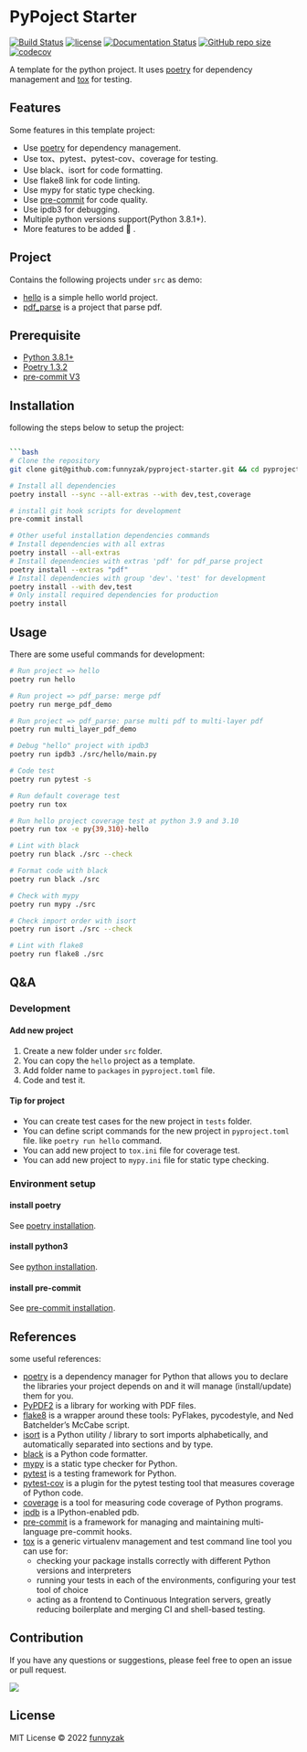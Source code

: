 # PyPoject Starter

[![Build Status][build-status-image]][build-status]
[![license][license-image]][repository-url]
[![Documentation Status][doc-image]][doc-url]
[![GitHub repo size][repo-size-image]][repository-url]
[![codecov][cov-image]][cov-url]

<!-- [![Release][rle-image]][rle-url] -->
<!-- [![Sourcegraph][sg-image]][sg-url] -->

A template for the python project. It uses [poetry](https://python-poetry.org/) for dependency management and [tox](https://github.com/tox-dev/tox) for testing.

[cov-image]: https://codecov.io/gh/funnyzak/pyproject-starter/branch/main/graph/badge.svg?token=K1AKZ65LY1
[cov-url]: https://codecov.io/gh/funnyzak/pyproject-starter
[doc-image]: https://readthedocs.org/projects/pyproject-starter/badge/?version=latest&style=flat
[doc-url]: https://pyproject-starter.readthedocs.io/en/latest/?badge=latest
[repo-size-image]: https://img.shields.io/github/repo-size/funnyzak/pyproject-starter?style=flat-square&logo=github&logoColor=white&label=size
[build-status-image]:  https://github.com/funnyzak/pyproject-starter/actions/workflows/ci.yml/badge.svg
[build-status]: https://github.com/funnyzak/pyproject-starter/actions
[license-image]: https://img.shields.io/github/license/funnyzak/pyproject-starter.svg?style=flat-square
[repository-url]: https://github.com/funnyzak/pyproject-starter
[sg-image]: https://img.shields.io/badge/view%20on-Sourcegraph-brightgreen.svg?style=flat-square
[sg-url]: https://sourcegraph.com/github.com/funnyzak/pyproject-starter
[rle-image]: https://img.shields.io/github/release-date/funnyzak/pyproject-starter.svg?style=flat-square&label=release
[rle-url]: https://github.com/funnyzak/pyproject-starter/releases/latest

## Features

Some features in this template project:

- Use [poetry](https://python-poetry.org/) for dependency management.
- Use tox、pytest、pytest-cov、coverage for testing.
- Use black、isort for code formatting.
- Use flake8 link for code linting.
- Use mypy for static type checking.
- Use [pre-commit](https://pre-commit.com/) for code quality.
- Use ipdb3 for debugging.
- Multiple python versions support(Python 3.8.1+).
- More features to be added 🚀 .

## Project

Contains the following projects under `src` as demo:

- [hello](https://github.com/funnyzak/pyproject-starter/tree/main/src/hello) is a simple hello world project.
- [pdf_parse](https://github.com/funnyzak/pyproject-starter/tree/main/src/pdf_parse) is a project that parse pdf.

## Prerequisite

- [Python 3.8.1+](https://www.python.org/)
- [Poetry 1.3.2](https://python-poetry.org/)
- [pre-commit V3](https://pre-commit.com/)

## Installation

following the steps below to setup the project:

```bash

```bash
# Clone the repository
git clone git@github.com:funnyzak/pyproject-starter.git && cd pyproject-starter

# Install all dependencies
poetry install --sync --all-extras --with dev,test,coverage

# install git hook scripts for development
pre-commit install

# Other useful installation dependencies commands
# Install dependencies with all extras
poetry install --all-extras
# Install dependencies with extras 'pdf' for pdf_parse project
poetry install --extras "pdf"
# Install dependencies with group 'dev'、'test' for development
poetry install --with dev,test
# Only install required dependencies for production
poetry install
```

## Usage

There are some useful commands for development:

```bash
# Run project => hello
poetry run hello

# Run project => pdf_parse: merge pdf
poetry run merge_pdf_demo

# Run project => pdf_parse: parse multi pdf to multi-layer pdf
poetry run multi_layer_pdf_demo

# Debug "hello" project with ipdb3
poetry run ipdb3 ./src/hello/main.py

# Code test
poetry run pytest -s

# Run default coverage test
poetry run tox

# Run hello project coverage test at python 3.9 and 3.10
poetry run tox -e py{39,310}-hello

# Lint with black
poetry run black ./src --check

# Format code with black
poetry run black ./src

# Check with mypy
poetry run mypy ./src

# Check import order with isort
poetry run isort ./src --check

# Lint with flake8
poetry run flake8 ./src
```

## Q&A

### Development

#### Add new project

1. Create a new folder under `src` folder.
2. You can copy the `hello` project as a template.
3. Add folder name to `packages` in `pyproject.toml` file.
4. Code and test it.

#### Tip for project

- You can create test cases for the new project in `tests` folder.
- You can define script commands for the new project in `pyproject.toml` file. like `poetry run hello` command.
- You can add new project to `tox.ini` file for coverage test.
- You can add new project to `mypy.ini` file for static type checking.

### Environment setup

#### install poetry

See [poetry installation](https://python-poetry.org/docs/#installation).

#### install python3

See [python installation](https://www.python.org/downloads/).

#### install pre-commit

See [pre-commit installation](https://pre-commit.com/#install).

## References

some useful references:

- [poetry](https://python-poetry.org/) is a dependency manager for Python that allows you to declare the libraries your project depends on and it will manage (install/update) them for you.
- [PyPDF2](https://pypdf2.readthedocs.io/en/latest/user/adding-pdf-annotations.html#free-text) is a library for working with PDF files.
- [flake8](https://flake8.pycqa.org/en/latest/) is a wrapper around these tools: PyFlakes, pycodestyle, and Ned Batchelder’s McCabe script.
- [isort](https://pycqa.github.io/isort/) is a Python utility / library to sort imports alphabetically, and automatically separated into sections and by type.
- [black](https://black.readthedocs.io/en/stable/) is a Python code formatter.
- [mypy](https://mypy.readthedocs.io/en/stable/config_file.html#per-module-and-global-options) is a static type checker for Python.
- [pytest](https://docs.pytest.org/en/stable/) is a testing framework for Python.
- [pytest-cov](https://pytest-cov.readthedocs.io/en/latest/) is a plugin for the pytest testing tool that measures coverage of Python code.
- [coverage](https://coverage.readthedocs.io/en/coverage-5.5/) is a tool for measuring code coverage of Python programs.
- [ipdb](https://pypi.org/project/ipdb/) is a IPython-enabled pdb.
- [pre-commit](https://pre-commit.com/) is a framework for managing and maintaining multi-language pre-commit hooks.
- [tox](https://tox.readthedocs.io/en/latest/) is a generic virtualenv management and test command line tool you can use for:
  - checking your package installs correctly with different Python versions and interpreters
  - running your tests in each of the environments, configuring your test tool of choice
  - acting as a frontend to Continuous Integration servers, greatly reducing boilerplate and merging CI and shell-based testing.

## Contribution

If you have any questions or suggestions, please feel free to open an issue or pull request.

<a href="https://github.com/funnyzak/pyproject-starter/graphs/contributors">
  <img src="https://contrib.rocks/image?repo=funnyzak/pyproject-starter" />
</a>

## License

MIT License © 2022 [funnyzak](https://github.com/funnyzak)
